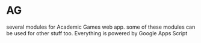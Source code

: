 # AG
several modules for Academic Games web app. some of these modules can be used for other stuff too. Everything is powered by Google Apps Script
